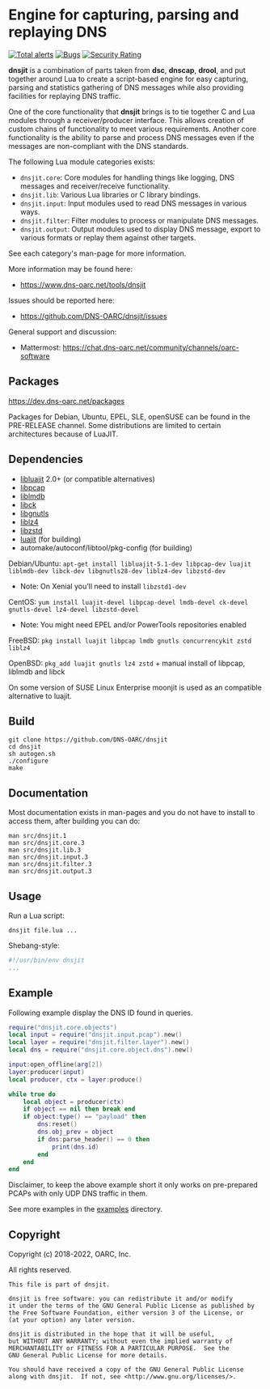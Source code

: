 # Engine for capturing, parsing and replaying DNS

[![Total alerts](https://img.shields.io/lgtm/alerts/g/DNS-OARC/dnsjit.svg?logo=lgtm&logoWidth=18)](https://lgtm.com/projects/g/DNS-OARC/dnsjit/alerts/) [![Bugs](https://sonarcloud.io/api/project_badges/measure?project=dns-oarc%3Adnsjit&metric=bugs)](https://sonarcloud.io/dashboard?id=dns-oarc%3Adnsjit) [![Security Rating](https://sonarcloud.io/api/project_badges/measure?project=dns-oarc%3Adnsjit&metric=security_rating)](https://sonarcloud.io/dashboard?id=dns-oarc%3Adnsjit)

**dnsjit** is a combination of parts taken from **dsc**, **dnscap**, **drool**,
and put together around Lua to create a script-based engine for easy
capturing, parsing and statistics gathering of DNS messages while also
providing facilities for replaying DNS traffic.

One of the core functionality that **dnsjit** brings is to tie together C
and Lua modules through a receiver/producer interface.
This allows creation of custom chains of functionality to meet various
requirements.
Another core functionality is the ability to parse and process DNS messages
even if the messages are non-compliant with the DNS standards.

The following Lua module categories exists:
- `dnsjit.core`: Core modules for handling things like logging, DNS messages and receiver/receive functionality.
- `dnsjit.lib`: Various Lua libraries or C library bindings.
- `dnsjit.input`: Input modules used to read DNS messages in various ways.
- `dnsjit.filter`: Filter modules to process or manipulate DNS messages.
- `dnsjit.output`: Output modules used to display DNS message, export to various formats or replay them against other targets.

See each category's man-page for more information.

More information may be found here:
- https://www.dns-oarc.net/tools/dnsjit

Issues should be reported here:
- https://github.com/DNS-OARC/dnsjit/issues

General support and discussion:
- Mattermost: https://chat.dns-oarc.net/community/channels/oarc-software

## Packages

https://dev.dns-oarc.net/packages

Packages for Debian, Ubuntu, EPEL, SLE, openSUSE can be found in the
PRE-RELEASE channel. Some distributions are limited to certain
architectures because of LuaJIT.

## Dependencies

- [libluajit](http://luajit.org/) 2.0+ (or compatible alternatives)
- [libpcap](http://www.tcpdump.org/)
- [liblmdb](https://github.com/LMDB/lmdb)
- [libck](https://github.com/concurrencykit/ck)
- [libgnutls](https://www.gnutls.org/)
- [liblz4](http://www.lz4.org/)
- [libzstd](http://www.zstd.net/)
- [luajit](http://luajit.org/) (for building)
- automake/autoconf/libtool/pkg-config (for building)

Debian/Ubuntu: `apt-get install libluajit-5.1-dev libpcap-dev luajit liblmdb-dev libck-dev libgnutls28-dev liblz4-dev libzstd-dev`
- Note: On Xenial you'll need to install `libzstd1-dev`

CentOS: `yum install luajit-devel libpcap-devel lmdb-devel ck-devel gnutls-devel lz4-devel libzstd-devel`
- Note: You might need EPEL and/or PowerTools repositories enabled

FreeBSD: `pkg install luajit libpcap lmdb gnutls concurrencykit zstd liblz4`

OpenBSD: `pkg_add luajit gnutls lz4 zstd` + manual install of libpcap, liblmdb and libck

On some version of SUSE Linux Enterprise moonjit is used as an compatible
alternative to luajit.

## Build

```shell
git clone https://github.com/DNS-OARC/dnsjit
cd dnsjit
sh autogen.sh
./configure
make
```

## Documentation

Most documentation exists in man-pages and you do not have to install to
access them, after building you can do:

```shell
man src/dnsjit.1
man src/dnsjit.core.3
man src/dnsjit.lib.3
man src/dnsjit.input.3
man src/dnsjit.filter.3
man src/dnsjit.output.3
```

## Usage

Run a Lua script:

```shell
dnsjit file.lua ...
```

Shebang-style:
```lua
#!/usr/bin/env dnsjit
...
```

## Example

Following example display the DNS ID found in queries.

```lua
require("dnsjit.core.objects")
local input = require("dnsjit.input.pcap").new()
local layer = require("dnsjit.filter.layer").new()
local dns = require("dnsjit.core.object.dns").new()

input:open_offline(arg[2])
layer:producer(input)
local producer, ctx = layer:produce()

while true do
    local object = producer(ctx)
    if object == nil then break end
    if object:type() == "payload" then
        dns:reset()
        dns.obj_prev = object
        if dns:parse_header() == 0 then
            print(dns.id)
        end
    end
end
```

Disclaimer, to keep the above example short it only works on pre-prepared
PCAPs with only UDP DNS traffic in them.

See more examples in the [examples](https://github.com/DNS-OARC/dnsjit/tree/develop/examples) directory.

## Copyright

Copyright (c) 2018-2022, OARC, Inc.

All rights reserved.

```
This file is part of dnsjit.

dnsjit is free software: you can redistribute it and/or modify
it under the terms of the GNU General Public License as published by
the Free Software Foundation, either version 3 of the License, or
(at your option) any later version.

dnsjit is distributed in the hope that it will be useful,
but WITHOUT ANY WARRANTY; without even the implied warranty of
MERCHANTABILITY or FITNESS FOR A PARTICULAR PURPOSE.  See the
GNU General Public License for more details.

You should have received a copy of the GNU General Public License
along with dnsjit.  If not, see <http://www.gnu.org/licenses/>.
```
